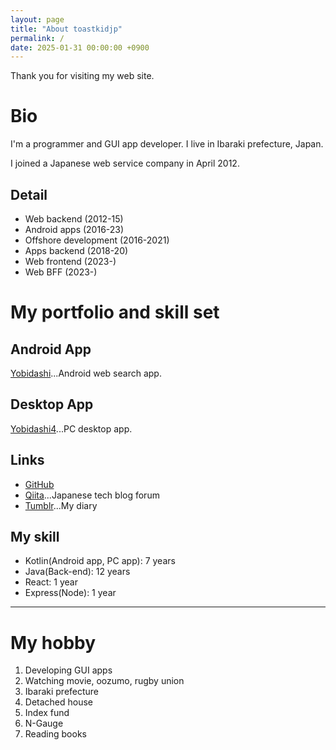 ```yaml
---
layout: page
title: "About toastkidjp"
permalink: /
date: 2025-01-31 00:00:00 +0900
---
```


Thank you for visiting my web site.

# Bio
I'm a programmer and GUI app developer. I live in Ibaraki prefecture, Japan.

I joined a Japanese web service company in April 2012.

## Detail
- Web backend (2012-15)
- Android apps (2016-23)
- Offshore development (2016-2021)
- Apps backend (2018-20)
- Web frontend (2023-)
- Web BFF (2023-)

# My portfolio and skill set

## Android App
[Yobidashi](https://play.google.com/store/apps/details?id=jp.toastkid.yobidashi)...Android web search app.

## Desktop App
[Yobidashi4](https://github.com/toastkidjp/Yobidashi4)...PC desktop app.

## Links
- [GitHub](https://github.com/toastkidjp)
- [Qiita](https://qiita.com/toastkidjp)...Japanese tech blog forum
- [Tumblr](https://toastkidjp.tumblr.com/)...My diary

## My skill
- Kotlin(Android app, PC app): 7 years
- Java(Back-end): 12 years
- React: 1 year
- Express(Node): 1 year

----

# My hobby

1. Developing GUI apps
2. Watching movie, oozumo, rugby union
3. Ibaraki prefecture
4. Detached house
5. Index fund
6. N-Gauge
7. Reading books

